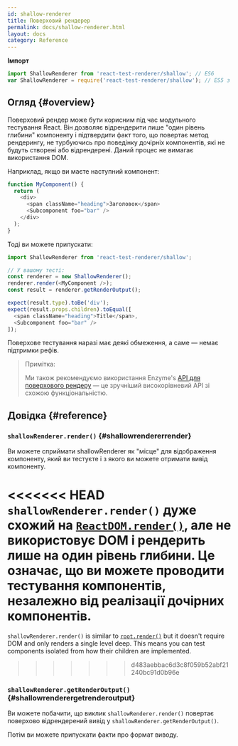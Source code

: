 ```yaml
---
id: shallow-renderer
title: Поверховий рендерер
permalink: docs/shallow-renderer.html
layout: docs
category: Reference
---
```


**Імпорт**

```javascript
import ShallowRenderer from 'react-test-renderer/shallow'; // ES6
var ShallowRenderer = require('react-test-renderer/shallow'); // ES5 з використанням npm
```

## Огляд {#overview}

Поверховий рендер може бути корисним під час модульного тестування React. Він дозволяє відрендерити лише "один рівень глибини" компоненту і підтвердити факт того, що повертає метод рендерингу, не турбуючись про поведінку дочірніх компонентів, які не будуть створені або відрендерені. Даний процес не вимагає використання DOM.

Наприклад, якщо ви маєте наступний компонент:

```javascript
function MyComponent() {
  return (
    <div>
      <span className="heading">Заголовок</span>
      <Subcomponent foo="bar" />
    </div>
  );
}
```

Тоді ви можете припускати:

```javascript
import ShallowRenderer from 'react-test-renderer/shallow';

// У вашому тесті:
const renderer = new ShallowRenderer();
renderer.render(<MyComponent />);
const result = renderer.getRenderOutput();

expect(result.type).toBe('div');
expect(result.props.children).toEqual([
  <span className="heading">Title</span>,
  <Subcomponent foo="bar" />
]);
```

Поверхове тестування наразі має деякі обмеження, а саме — немає підтримки рефів.

> Примітка:
>
> Ми також рекомендуємо використання Enzyme's [API для поверхового рендеру](https://airbnb.io/enzyme/docs/api/shallow.html) — це зручніший  високорівневий API зі схожою функціональністю.

## Довідка {#reference}

### `shallowRenderer.render()` {#shallowrendererrender}

Ви можете сприймати shallowRenderer як "місце" для відображення компоненту, який ви тестуєте і з якого ви можете отримати вивід компоненту.

<<<<<<< HEAD
`shallowRenderer.render()` дуже схожий на [`ReactDOM.render()`](/docs/react-dom.html#render), але не використовує DOM і рендерить лише на один рівень глибини. Це означає, що ви можете проводити тестування компонентів, незалежно від реалізації дочірних компонентів.
=======
`shallowRenderer.render()` is similar to [`root.render()`](/docs/react-dom-client.html#createroot) but it doesn't require DOM and only renders a single level deep. This means you can test components isolated from how their children are implemented.
>>>>>>> d483aebbac6d3c8f059b52abf21240bc91d0b96e

### `shallowRenderer.getRenderOutput()` {#shallowrenderergetrenderoutput}

Ви можете побачити, що виклик `shallowRenderer.render()` повертає поверхово відрендерений вивід у `shallowRenderer.getRenderOutput()`.

Потім ви можете припускати факти про формат виводу.
